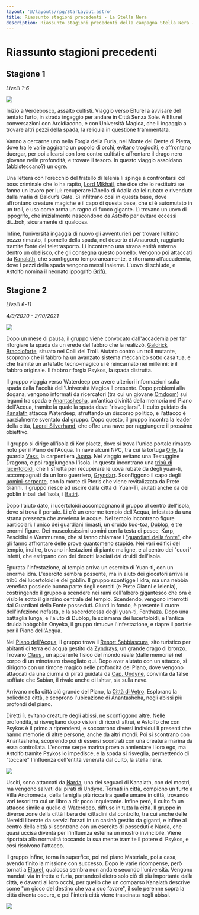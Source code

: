 ```yaml
---
layout: '@/layouts/rpg/StarLayout.astro'
title: Riassunto stagioni precedenti - La Stella Nera
description: Riassunto stagioni precedenti della campagna Stella Nera - La compagnia del Pomello
---
```


# Riassunto stagioni precedenti

## Stagione 1

*Livelli 1-6*

![](https://i.imgur.com/z7FdwdU.jpg)

Inizio a Verdebosco, assalto cultisti. Viaggio verso Elturel a avvisare del tentato furto, in strada ingaggio per andare in Città Senza Sole. A Elturel conversazioni con Arcidiacono, e con Università Magica, che li ingaggia a trovare altri pezzi della spada, la reliquia in questione frammentata. 

Vanno a cercarne uno nella Forgia della Furia, nel Monte del Dente di Pietra, dove tra le varie aggirano un popolo di orchi, evitano trogloditi, e affrontano duergar, per poi allearsi con loro contro cultisti e affrontare il drago nero giovane nelle profondità, e trovare il tesoro. In questo viaggio assoldano (abbisteccano?) un [ogre](npc/hirelings#ogreb).

Una lettera con l’orecchio del fratello di Ielenia li spinge a confrontarsi col boss criminale che lo ha rapito, [Lord Mikhail](npc/elturel#lord-mikhail), che dice che lo restituirà se fanno un lavoro per lui: recuperare l’Anello di Adalia da lei rubato e rivenduto dalla mafia di Baldur’s Gate. Si infiltrano così in questa base, dove affrontano creature magiche e il capo di questa base, che si è automutato in un troll, e usa come arma un ragno di fuoco gigante. Lì trovano un uovo di ippogrifo, che inizialmente nascondono da Astolfo per evitare eccessi di...boh, sicuramente di qualcosa.

Infine, l’università ingaggia di nuovo gli avventurieri per trovare l’ultimo pezzo rimasto, il pomello della spada, nel deserto di Anauroch, raggiunto tramite fonte del teletrasporto. Lì incontrano una strana entità esterna dentro un obelisco, che gli consegna questo pomello. Vengono poi attaccati da [Kanalath](npc/evil#kanalath), che sconfiggono temporaneamente, e ritornano all’accademia, dove i pezzi della spada vengono messi insieme. L'uovo di schiude, e Astolfo nomina il neonato ippogrifo [Grifù](npc/hirelings.md#grifù).

## Stagione 2

*Livelli 6-11*

*4/9/2020 - 2/10/2021*

![](https://i.imgur.com/J9ivhSi.jpg)

Dopo un mese di pausa, il gruppo viene convocato dall'accademia per far riforgiare la spada da un erede del fabbro che la realizzò, [Galdrick Braccioforte](npc/misc#galdrick-braccioforte), situato nei Colli dei Troll. Aiutato contro un troll mutante, scoprono che il fabbro ha un avanzato sistema meccanico sotto casa tua, e che tramite un artefatto tecno-magico si è reincarnato nei millenni: è il fabbro originale. Il fabbro riforgia Psykos, la spada distrutta.

Il gruppo viaggia verso Waterdeep per avere ulteriori informazioni sulla spada dalla Facoltà dell'Università Magica lì presente. Dopo problemi alla dogana, vengono informati da ricercatori (tra cui un giovane [Omdoom](npc/waterdeep.md#uther-omdoom)) sui legami tra spada e [Anantashesha](npc/waterplane#anantashesha), un'antica divinità della memoria nel Piano dell'Acqua, tramite la quale la spada deve "risvegliarsi". Il culto guidato da [Kanalath](npc/evil#kanalath) attacca Waterdeep, sfruttando un discorso politico, e l'attacco è parzialmente sventato dal gruppo. Dopo questo, il gruppo incontra la leader della città, [Laeral Silverhand](npc/waterdeep.md#laeral-silverhand), che offre una nave per raggiungere il prossimo obiettivo.

Il gruppo si dirige all'isola di Kor'plactz, dove si trova l'unico portale rimasto noto per il Piano dell'Acqua. In nave alcuni NPC, tra cui la tortuga [Orly](npc/hirelings.md#orly-skiffback), la guardia [Vess](npc/hirelings.md#vess-jouvevau), la carpentiera [Juana](npc/hirelings.md#juana-diaz). Nel viaggio evitano una Testuggine Dragona, e poi raggiungono l'isola. In questa incontrano una [tribù di lucertoloidi](npc/korplactz.md#tribù-della-palude), che li sfrutta per recuperare le uova rubate da degli yuan-ti, accompagnati da un loro guerriero, [Gryndarr](pg#gryndarr). Sconfiggono il capo degli [uomini-serpente](npc/korplactz.md#dazas), con la morte di Pteris che viene revitalizzata da Prete Gianni. Il gruppo riesce ad uscire dalla città di Yuan-Ti, aiutati anche da dei goblin tribali dell'isola, i [Batiri](npc/korplactz.md#batiri).

Dopo l'aiuto dato, i lucertoloidi accompagnano il gruppo al centro dell'isola, dove si trova il portale. Li c'è un enorme tempio dell'Acqua, infestato da una strana presenza che avvelena le acque. Nel tempio incontrano figure particolari: l'unico dei guardiani rimasti, un druido kuo-toa, [Dublop](npc/korplactz.md#dublop), e tre enormi figure. Dei muscolosissimi uomini con la testa di pesce, Karp, Pescidisi e Wammurena, che si fanno chiamare i ["guardiani della fonte"](npc/korplactz.md#karp), che gli fanno affrontare delle prove quantomeno stupide. Nei vari edifici del tempio, inoltre, trovano infestazioni di piante maligne, e al centro dei "cuori" infetti, che estirpano con dei decotti lasciati dai druidi dell'isola.

Epurata l'infestazione, al tempio arriva un esercito di Yuan-ti, con un enorme idra. L'esercito sembra possente, ma in aiuto dei giocatori arriva la tribù dei lucertoloidi e dei goblin. Il gruppo sconfigge l'idra, ma una nebbia venefica possiede buona parte degli eserciti (e Prete Gianni e Ielenia), costringendo il gruppo a scendere nei rami dell'albero gigantesco che ora è visibile sotto il giardino centrale del tempio. Scendendo, vengono interrotti dai Guardiani della Fonte posseduti. Giunti in fondo, è presente il cuore dell'infezione nefasta, e la sacerdotessa degli yuan-ti, Fenthaza. Dopo una battaglia lunga, e l'aiuto di Dublop, la sciamana dei lucertoloidi, e l'antica druida hobgoblin Onyeka, il gruppo rimuove l'infestazione, e riapre il portale per il Piano dell'Acqua.

Nel [Piano dell'Acqua](luoghi#piano-dellacqua-e-correlate), il gruppo trova il [Resort Sabbiascura](luoghi#resort-fluttuante-sabbiascura), sito turistico per abitanti di terra ed acqua gestito da [Zyndrays](npc/waterplane.md#zyndrays), un grande drago di bronzo. Trovano [Claus ](npc/waterplane.md#claus-schroeder), un apparente fisico del mondo reale (dalle memorie) nel corpo di un minotauro risvegliato qui. Dopo aver aiutato con un attacco, si dirigono con un timone magico nelle profondità del Piano, dove vengono attaccati da una ciurma di pirati guidata da [Cap. Undyne](npc/waterplane.md#capitan-undyne), convinta da false soffiate che Sabian, il rivale anche di Ishtar, sia sulla nave.

Arrivano nella città più grande del Piano, la [Città di Vetro](luoghi#città-di-vetro). Esplorano la poliedrica città, e scoprono l'ubicazione di Anantasheha, negli abissi più profondi del piano.

Diretti lì, evitano creature degli abissi, ne sconfiggono altre. Nelle profondità, si risvegliano dopo visioni di ricordi altrui, e Astolfo che con Psykos è il primo a riprendersi, e soccorrono diversi individui lì presenti che hanno memorie di altre persone, anche da altri mondi. Poi si scontrano con Anantasheha, scoprendo poi di essersi scontrati con una creatura marina da essa controllata. L'enorme serpe marina prova a annientare i loro ego, ma Astolfo tramite Psykos lo impedisce, e la spada si risveglia, permettendo di "toccare" l'influenza dell'entità venerata dal culto, la stella nera.

![](https://i.imgur.com/qqCTaSg.jpg)

Usciti, sono attaccati da [Narda](npc/evil.md#narda), una dei seguaci di Kanalath, con dei mostri, ma vengono salvati dai pirati di Undyne. Tornati in città, compiono un furto a Villa Andromeda, della famiglia più ricca tra quelle umane in città, trovando vari tesori tra cui un libro a dir poco inquietante. Infine però, il culto fa un attacco simile a quello di Waterdeep, diffuso in tutta la città. Il gruppo in diverse zone della città libera dei cittadini dal controllo, tra cui anche delle Nereidi liberate da servizi forzati in un casinò gestito da giganti, e infine al centro della città si scontrano con un esercito di posseduti e Narda, che quasi uccisa diventa per l'influenza esterna un mostro invincibile. Viene riportata alla normalità toccando la sua mente tramite il potere di Psykos, e così risolvono l'attacco.

Il gruppo infine, torna in superfice, poi nel piano Materiale, poi a casa, avendo finito la missione con successo. Dopo le varie ricompense, però tornati a [Elturel](luoghi#elturel), qualcosa sembra non andare secondo l'università. Vengono mandati via in fretta e furia, portandosi dietro solo ciò di più importante dalla città, e davanti ai loro occhi, per quello che un comparso Kanalath descrive come "un gioco del destino che va a suo favore", il sole perenne sopra la città diventa oscuro, e poi l'interà città viene trascinata negli abissi.

![](https://slyflourish.com/images/elturel_in_avernus.jpg)